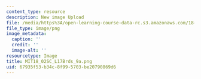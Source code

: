 ```yaml
---
content_type: resource
description: New image Upload
file: /media/https%3A/open-learning-course-data-rc.s3.amazonaws.com/18-02sc-multivariable-calculus-fall-2010/67935f53b34c8f995703be20790869d6_MIT18_02SC_L17Brds_9a.png
file_type: image/png
image_metadata:
  caption: ''
  credit: ''
  image-alt: ''
resourcetype: Image
title: MIT18_02SC_L17Brds_9a.png
uid: 67935f53-b34c-8f99-5703-be20790869d6
---
```


